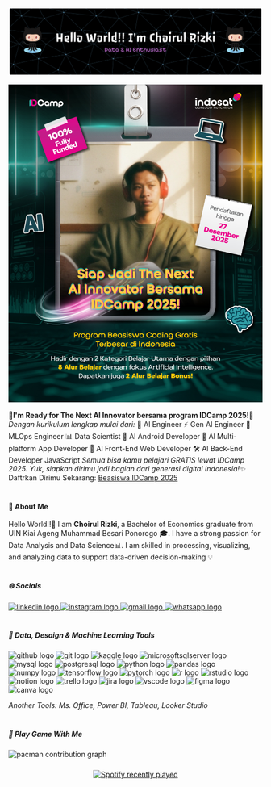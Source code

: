 ![alt text](<img/github-header-banner (1).png>)
<!--
**choirulrizki/choirulrizki** is a ✨ _special_ ✨ repository because its `README.md` (this file) appears on your GitHub profile.

Here are some ideas to get you started:

- 🔭 I’m currently working on ...
- 🌱 I’m currently learning ...
- 👯 I’m looking to collaborate on ...
- 🤔 I’m looking for help with ...
- 💬 Ask me about ...
- 📫 How to reach me: ...
- 😄 Pronouns: ...
- ⚡ Fun fact: ...
-->


![choirulrizki](img/idcamp25-7653ea0c-51e4-4e94-b849-6eb46513276d.jpg)

**🚀I'm Ready for The Next Al Innovator bersama program IDCamp 2025!🚀**
_Dengan kurikulum lengkap mulai dari:_
🤖 Al Engineer
⚡ Gen Al Engineer
🔧 MLOps Engineer
📊 Data Scientist
📱 Al Android Developer
📲 Al Multi-platform App Developer
🎨 Al Front-End Web Developer
🛠 Al Back-End Developer JavaScript
_Semua bisa kamu pelajari GRATIS lewat IDCamp 2025.
Yuk, siapkan dirimu jadi bagian dari generasi digital Indonesia!✨_
Daftrkan Dirimu Sekarang: [Beasiswa IDCamp 2025](https://idcamp.ioh.co.id/login?referrer_id=5054546)

#
#### 👦 About Me
Hello World!!👋
I am **Choirul Rizki**, a Bachelor of Economics graduate from UIN Kiai Ageng Muhammad Besari Ponorogo 🎓. I have a strong passion for Data Analysis and Data Science📊. I am skilled in processing, visualizing, and analyzing data to support data-driven decision-making 💡

#
##### 🌐 Socials

<div align="left">
  <a href="https://www.linkedin.com/in/choirulrizki/" target="_blank">
    <img src="https://raw.githubusercontent.com/maurodesouza/profile-readme-generator/master/src/assets/icons/social/linkedin/default.svg" width="52" height="40" alt="linkedin logo"  />
  </a>
  <a href="https://www.instagram.com/choirulriz_?igsh=NzRzNDFibnl5d2d3" target="_blank">
    <img src="https://raw.githubusercontent.com/maurodesouza/profile-readme-generator/master/src/assets/icons/social/instagram/default.svg" width="52" height="40" alt="instagram logo"  />
  </a>
  <a href="choirulrizki022@gmail.com" target="_blank">
    <img src="https://raw.githubusercontent.com/maurodesouza/profile-readme-generator/master/src/assets/icons/social/gmail/default.svg" width="52" height="40" alt="gmail logo"  />
  </a>
  <a href="wa.me//62895630426259 " target="_blank">
    <img src="https://raw.githubusercontent.com/maurodesouza/profile-readme-generator/master/src/assets/icons/social/whatsapp/default.svg" width="52" height="40" alt="whatsapp logo"  />
  </a>
</div>

# 
##### 🤖 Data, Desaign & Machine Learning Tools

 <div align="left">
  <img src="https://cdn.jsdelivr.net/gh/devicons/devicon/icons/github/github-original.svg" height="40" alt="github logo"  />
 
  <img src="https://cdn.jsdelivr.net/gh/devicons/devicon/icons/git/git-original.svg" height="40" alt="git logo"  />

  <img src="https://cdn.jsdelivr.net/gh/devicons/devicon/icons/kaggle/kaggle-original.svg" height="40" alt="kaggle logo"  />

  <img src="https://cdn.jsdelivr.net/gh/devicons/devicon/icons/microsoftsqlserver/microsoftsqlserver-plain.svg" height="40" alt="microsoftsqlserver logo"  />

  <img src="https://cdn.jsdelivr.net/gh/devicons/devicon/icons/mysql/mysql-original.svg" height="40" alt="mysql logo"  />

  <img src="https://cdn.jsdelivr.net/gh/devicons/devicon/icons/postgresql/postgresql-original.svg" height="40" alt="postgresql logo"  />

  <img src="https://cdn.jsdelivr.net/gh/devicons/devicon/icons/python/python-original.svg" height="40" alt="python logo"  />

  <img src="https://cdn.jsdelivr.net/gh/devicons/devicon/icons/pandas/pandas-original.svg" height="40" alt="pandas logo"  />

  <img src="https://cdn.jsdelivr.net/gh/devicons/devicon/icons/numpy/numpy-original.svg" height="40" alt="numpy logo"  />

  <img src="https://cdn.jsdelivr.net/gh/devicons/devicon/icons/tensorflow/tensorflow-original.svg" height="40" alt="tensorflow logo"  />

  <img src="https://cdn.jsdelivr.net/gh/devicons/devicon/icons/pytorch/pytorch-original.svg" height="40" alt="pytorch logo"  />

  <img src="https://cdn.jsdelivr.net/gh/devicons/devicon/icons/r/r-original.svg" height="40" alt="r logo"  />

  <img src="https://cdn.jsdelivr.net/gh/devicons/devicon/icons/rstudio/rstudio-original.svg" height="40" alt="rstudio logo"  />

  <img src="https://cdn.jsdelivr.net/gh/devicons/devicon/icons/notion/notion-original.svg" height="40" alt="notion logo"  />
  
  <img src="https://cdn.jsdelivr.net/gh/devicons/devicon/icons/trello/trello-plain.svg" height="40" alt="trello logo"  />
 
  <img src="https://cdn.jsdelivr.net/gh/devicons/devicon/icons/jira/jira-original.svg" height="40" alt="jira logo"  />

  <img src="https://cdn.jsdelivr.net/gh/devicons/devicon/icons/vscode/vscode-original.svg" height="40" alt="vscode logo"  />

  <img src="https://cdn.jsdelivr.net/gh/devicons/devicon/icons/figma/figma-original.svg" height="40" alt="figma logo"  />

  <img src="https://cdn.jsdelivr.net/gh/devicons/devicon/icons/canva/canva-original.svg" height="40" alt="canva logo"  />
</div>

_Another Tools: Ms. Office, Power BI, Tableau, Looker Studio_

#
##### 🪼 Play Game With Me

<picture>
  <source media="(prefers-color-scheme: dark)" srcset="https://raw.githubusercontent.com/choirulrizki/choirulrizki/output/pacman-contribution-graph-dark.svg">
  <source media="(prefers-color-scheme: light)" srcset="https://raw.githubusercontent.com/choirulrizki/choirulrizki/output/pacman-contribution-graph.svg">
  <img alt="pacman contribution graph" src="https://raw.githubusercontent.com/choirulrizki/choirulrizki/output/pacman-contribution-graph.svg">
</picture>



###

<div align="center">
  <a href="https://open.spotify.com/user/ch8i">
    <img src="https://spotify-recently-played-readme.vercel.app/api?user=ch8i&count=3" alt="Spotify recently played"  />
  </a>  
</div>

###




